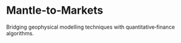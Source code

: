 # Mantle‑to‑Markets

Bridging geophysical modelling techniques with quantitative‑finance algorithms.
